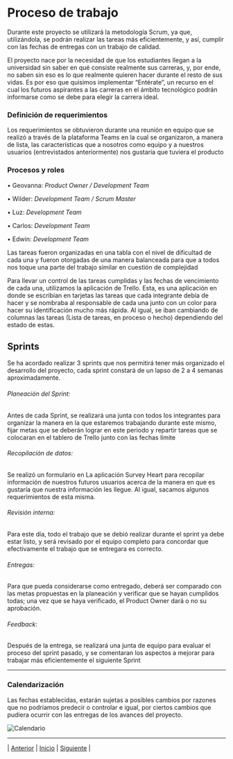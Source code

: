 # Proceso de trabajo
Durante este proyecto se utilizará la metodología Scrum, ya que, utilizándola, se podrán realizar las tareas más eficientemente, y así, cumplir con las fechas de entregas con 
un trabajo de calidad.

El proyecto nace por la necesidad de que los estudiantes llegan a la universidad sin saber en qué consiste realmente sus carreras, y, por ende, no saben sin eso es lo que 
realmente quieren hacer durante el resto de sus vidas. Es por eso que quisimos implementar “Entérate”, un recurso en el cual los futuros aspirantes a las carreras en el ámbito 
tecnológico podrán informarse como se debe para elegir la carrera ideal.

### Definición de requerimientos
Los requerimientos se obtuvieron durante una reunión en equipo que se realizó a través de la plataforma Teams en la cual se organizaron, a manera de lista, las características 
que a nosotros como equipo y a nuestros usuarios (entrevistados anteriormente) nos gustaría que tuviera el producto

### Procesos y roles

•	Geovanna: *Product Owner / Development Team*

•	Wilder: *Development Team / Scrum Master*

•	Luz: *Development Team*

•	Carlos: *Development Team*

•	Edwin: *Development Team*

Las tareas fueron organizadas en una tabla con el nivel de dificultad de cada una y fueron otorgadas de una manera balanceada para que a todos nos toque una parte del 
trabajo similar en cuestión de complejidad

Para llevar un control de las tareas cumplidas y las fechas de vencimiento de cada una, utilizamos la aplicación de Trello. Esta, es una aplicación en donde se escribían 
en tarjetas las tareas que cada integrante debía de hacer y se nombraba al responsable de cada una junto con un color para hacer su identificación mucho más rápida. Al 
igual, se iban cambiando de columnas las tareas (Lista de tareas, en proceso o hecho) dependiendo del estado de estas.

## Sprints
Se ha acordado realizar 3 sprints que nos permitirá tener más organizado el desarrollo del proyecto, cada sprint constará de un lapso de 2 a 4 semanas aproximadamente. 

###### Planeación del Sprint:
Antes de cada Sprint, se realizará una junta con todos los integrantes para organizar la manera en la que estaremos trabajando durante este mismo, fijar metas que se 
deberán lograr en este periodo y repartir tareas que se colocaran en el tablero de Trello junto con las fechas límite

###### Recopilación de datos:
Se realizó un formulario en La aplicación Survey Heart para recopilar información de nuestros futuros usuarios acerca de la manera en que es gustaría que 
nuestra información les llegue. Al igual, sacamos algunos requerimientos de esta misma.

###### Revisión interna:
Para este día, todo el trabajo que se debió realizar durante el sprint ya debe estar listo, y será revisado por el equipo completo para concordar que efectivamente el 
trabajo que se entregara es correcto.

###### Entregas:
Para que pueda considerarse como entregado, deberá ser comparado con las metas propuestas en la planeación y verificar que se hayan cumplidos todas; una vez que se haya 
verificado, el Product Owner dará o no su aprobación.

###### Feedback:
Después de la entrega, se realizará una junta de equipo para evaluar el proceso del sprint pasado, y se comentaran los aspectos a mejorar para trabajar más 
eficientemente el siguiente Sprint

-------------------------------------

### Calendarización
Las fechas establecidas, estarán sujetas a posibles cambios por razones que no podríamos predecir o controlar e igual, por ciertos cambios que pudiera ocurrir con las 
entregas de los avances del proyecto.

![Calendario](https://github.com/Geovanna-med/Enterate/blob/main/Im%C3%A1genes/calendario.png)


















***
| [Anterior](https://github.com/Geovanna-med/Enterate/blob/main/Documentos/Trabajo%20en%20equipo.md "Anterior") 
| [Inicio](https://github.com/Geovanna-med/Enterate "Inicio") 
| [Siguiente](https://github.com/Geovanna-med/Enterate/blob/main/Documentos/Bit%C3%A1cora.md "Siguiente") |
